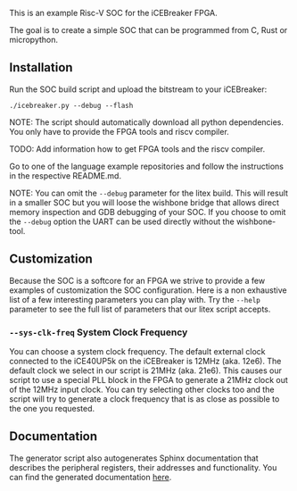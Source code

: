 This is an example Risc-V SOC for the iCEBreaker FPGA.

The goal is to create a simple SOC that can be programmed from C, Rust or
micropython.

## Installation

Run the SOC build script and upload the bitstream to your iCEBreaker:
```
./icebreaker.py --debug --flash
```

NOTE: The script should automatically download all python dependencies. You
only have to provide the FPGA tools and riscv compiler.

TODO: Add information how to get FPGA tools and the riscv compiler.

Go to one of the language example repositories and follow the instructions in
the respective README.md.

NOTE: You can omit the `--debug` parameter for the litex build. This will
result in a smaller SOC but you will loose the wishbone bridge that allows
direct memory inspection and GDB debugging of your SOC. If you choose to omit
the `--debug` option the UART can be used directly without the wishbone-tool.

## Customization

Because the SOC is a softcore for an FPGA we strive to provide a few examples
of customization the SOC configuration. Here is a non exhaustive list of a few
interesting parameters you can play with. Try the `--help` parameter to see the
full list of parameters that our litex script accepts.

### `--sys-clk-freq` System Clock Frequency

You can choose a system clock frequency. The default external clock connected
to the iCE40UP5k on the iCEBreaker is 12MHz (aka. 12e6). The default clock we
select in our script is 21MHz (aka. 21e6). This causes our script to use a
special PLL block in the FPGA to generate a 21MHz clock out of the 12MHz input
clock. You can try selecting other clocks too and the script will try to
generate a clock frequency that is as close as possible to the one you
requested.

## Documentation

The generator script also autogenerates Sphinx documentation that describes the
peripheral registers, their addresses and functionality. You can find the
generated documentation
[here](https://icebreaker-fpga.github.io/icebreaker-litex-examples/).
